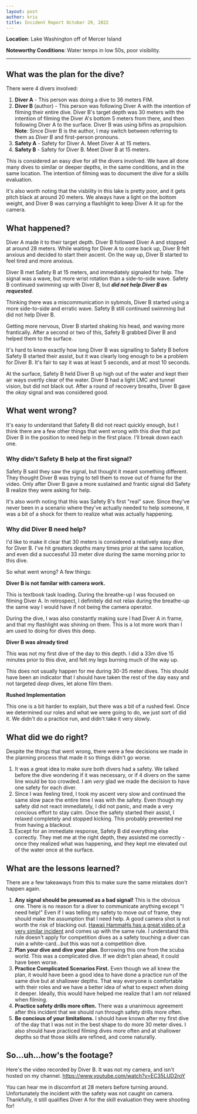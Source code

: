 ```yaml
---
layout: post
author: kris
title: Incident Report October 29, 2022
---
```

**Location**: Lake Washington off of Mercer Island

**Noteworthy Conditions**: Water temps in low 50s, poor visibility.

----

## What was the plan for the dive?

There were 4 divers involved:
1. **Diver A** - This person was doing a dive to 36 meters FIM.
2. **Diver B** (author) - This person was following Diver A with the intention of filming their entire dive. Diver B's target depth was 30 meters with the intention of filming the Diver A's bottom 5 meters from there, and then following Diver A to the surface. Diver B was using bifins as propulsion. **Note**: Since Diver B is the author, I may switch between referring to them as *Diver B* and first-person pronouns.
3. **Safety A** - Safety for Diver A. Meet Diver A at 15 meters.
4. **Safety B** - Safety for Diver B. Meet Diver B at 15 meters.

This is considered an easy dive for all the divers involved. We have all done many dives to similar or deeper depths, in the same conditions, and in the same location. The intention of filming was to document the dive for a skills evaluation.

It's also worth noting that the visbility in this lake is pretty poor, and it gets pitch black at around 20 meters. We always have a light on the bottom weight, and Diver B was carrying a flashlight to keep Diver A lit up for the camera.

## What happened?

Diver A made it to their target depth. Diver B followed Diver A and stopped at around 28 meters. While waiting for Diver A to come back up, Diver B felt anxious and decided to start their ascent. On the way up, Diver B started to feel tired and more anxious.

Diver B met Safety B at 15 meters, and immediately signaled for help. The signal was a wave, but more wrist rotation than a side-to-side wave. Safety B continued swimming up with Diver B, but ***did not help Diver B as requested***.

Thinking there was a miscommunication in sybmols, Diver B started using a more side-to-side and erratic wave. Safety B still continued swimming but did not help Diver B.

Getting more nervous, Diver B started shaking his head, and waving more frantically. After a second or two of this, Safety B grabbed Diver B and helped them to the surface.

It's hard to know exactly how long Diver B was signalling to Safety B before Safety B started their assist, but it was clearly long enough to be a problem for Diver B. It's fair to say it was at least 5 seconds, and at most 10 seconds.

At the surface, Safety B held Diver B up high out of the water and kept their air ways overtly clear of the water. Diver B had a light LMC and tunnel vision, but did not black out. After a round of recovery breaths, Diver B gave the *okay* signal and was considered good.

## What went wrong?

It's easy to understand that Safety B did not react quickly enough, but I think there are a few other things that went wrong with this dive that put Diver B in the position to need help in the first place. I'll break down each one.

### Why didn't Safety B help at the first signal?

Safety B said they saw the signal, but thought it meant something different. They thought Diver B was trying to tell them to move out of frame for the video. Only after Diver B gave a more sustained and frantic signal did Safety B realize they were asking for help.

It's also worth noting that this was Safety B's first "real" save. Since they've never been in a scenario where they've actually needed to help someone, it was a bit of a shock for them to realize what was actually happening.

### Why did Diver B need help?

I'd like to make it clear that 30 meters is considered a relatively easy dive for Diver B. I've hit greaters depths many times prior at the same location, and even did a successful 33 meter dive during the same morning prior to this dive.

So what went wrong? A few things:

**Diver B is not familar with camera work.**

This is textbook task loading. During the breathe-up I was focused on filming Diver A. In retrospect, I definitely did not relax during the breathe-up the same way I would have if not being the camera operator.

During the dive, I was also constantly making sure I had Diver A in frame, and that my flashlight was shining on them. This is a lot more work than I am used to doing for dives this deep.

**Diver B was already tired**

This was not my first dive of the day to this depth. I did a 33m dive 15 minutes prior to this dive, and felt my legs burning much of the way up.

This does not usually happen for me during 30-35 meter dives. This should have been an indicator that I should have taken the rest of the day easy and not targeted *deep* dives, let alone film them.

**Rushed Implementation**

This one is a bit harder to explain, but there was a bit of a rushed feel. Once we determined our roles and what we were going to do, we just sort of did it. We didn't do a practice run, and didn't take it very slowly.

## What did we do right?

Despite the things that went wrong, there were a few decisions we made in the planning process that made it so things didn't go worse.

1. It was a great idea to make sure both divers had a safety. We talked before the dive wondering if it was necessary, or if 4 divers on the same line would be too crowded. I am *very* glad we made the decision to have one safety for each diver.
2. Since I was feeling tired, I took my ascent very slow and continued the same slow pace the entire time I was with the safety. Even though my safety did not react immediately, I did not panic, and made a very concious effort to stay calm. Once the safety started their assist, I relaxed completely and stopped kicking. This probably prevented me from having a blackout.
3. Except for an immediate response, Safety B did everything else correctly. They met me at the right depth, they assisted me correctly - once they realized what was happening, and they kept me elevated out of the water once at the surface.

## What are the lessons learned?

There are a few takeaways from this to make sure the same mistakes don't happen again.

1. **Any signal should be presumed as a bad signal!** This is the obvious one. There is no reason for a diver to communicate anything except "I need help!" Even if I was telling my safety to move out of frame, they should make the assumption that I need help. A good camera shot is not worth the risk of blacking out. [Hawaii HammaHs has a great video of a very similar incident](https://www.youtube.com/watch?v=srpZeGYQ0WM) and comes up with the same rule. I understand this rule doesn't apply for competition dives as a safety touching a diver can ruin a white-card...but this was not a competition dive.
2. **Plan your dive and dive your plan**. Borrowing this one from the scuba world. This was a complicated dive. If we didn't plan ahead, it could have been worse.
3. **Practice Complicated Scenarios First.** Even though we all knew the plan, it would have been a good idea to have done a practice run of the same dive but at shallower depths. That way everyone is comfortable with their roles and we have a better idea of what to expect when doing it deeper. Ideally, this would have helped me realize that I am *not* relaxed when filming.
4. **Practice safety drills more often.** There was a unanimous agreement after this incident that we should run through safety drills more often.
5. **Be concious of your limitations.** I should have known after my first dive of the day that I was not in the best shape to do more 30 meter dives. I also should have practiced filming dives more often and at shallower depths so that those skills are refined, and come naturally.

## So...uh...how's the footage?
Here's the video recorded by Diver B. It was not my camera, and isn't hosted on my channel. https://www.youtube.com/watch?v=EC35LUD2roY

You can hear me in discomfort at 28 meters before turning around. Unfortunately the incident with the safety was not caught on camera. Thankfully, it still qualifies Diver A for the skill evaluation they were shooting for!
